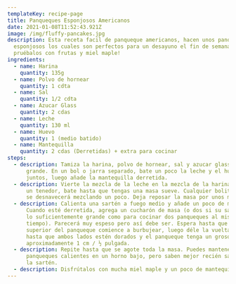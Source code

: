 ```yaml
---
templateKey: recipe-page
title: Panqueques Esponjosos Americanos
date: 2021-01-08T11:52:43.921Z
image: /img/fluffy-pancakes.jpg
description: Esta receta facil de panqueque americanos, hacen unos panqueque muy
  esponjosos los cuales son perfectos para un desayuno el fin de semana.
  pruébalos con frutas y miel maple!
ingredients:
  - name: Harina
    quantity: 135g
  - name: Polvo de hornear
    quantity: 1 cdta
  - name: Sal
    quantity: 1/2 cdta
  - name: Azucar Glass
    quantity: 2 cdas
  - name: Leche
    quantity: 130 ml
  - name: Huevo
    quantity: 1 (medio batido)
  - name: Mantequilla
    quantity: 2 cdas (Derretidas) + extra para cocinar
steps:
  - description: Tamiza la harina, polvo de hornear, sal y azucar glass en un bol
      grande. En un bol o jarra separado, bate un poco la leche y el huevo
      juntos, luego añade la mantequilla derretida.
  - description: Vierte la mezcla de la leche en la mezcla de la harina, utilizando
      un tenedor, bate hasta que tengas una masa sueve. Cualquier bolita pronto
      se desnavecerá mezclando un poco. Deja reposar la masa por unos minutos.
  - description: Calienta una sartén a fuego medio y añade un poco de mantequilla.
      Cuando esté derretida, agrega un cucharón de masa (o dos si su sartén es
      lo suficientemente grande como para cocinar dos panqueques al mismo
      tiempo). Parecerá muy espeso pero así debe ser. Espera hasta que la parte
      superior del panqueque comience a burbujear, luego déle la vuelta y cocine
      hasta que ambos lados estén dorados y el panqueque tenga un grosor de
      aproximadamente 1 cm / ½ pulgada.
  - description: Repite hasta que se agote toda la masa. Puedes mantener los
      panqueques calientes en un horno bajo, pero saben mejor recién salidos de
      la sartén.
  - description: Disfrútalos con mucha miel maple y un poco de mantequilla, si lo deseas!
---
```

